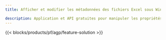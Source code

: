 ```yaml
---
title: Afficher et modifier les métadonnées des fichiers Excel sous Windows, Linux et macOS 

description: Application et API gratuites pour manipuler les propriétés de document des fichiers XLS et XLSX
---
```

{{< blocks/products/pf/agp/feature-solution >}} 


